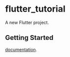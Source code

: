 # flutter_tutorial

A new Flutter project.

## Getting Started


[documentation](https://flutter.io/).
